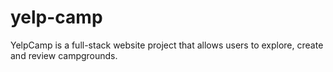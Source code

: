 # yelp-camp
YelpCamp is a full-stack website project that allows users to explore, create and review campgrounds.
